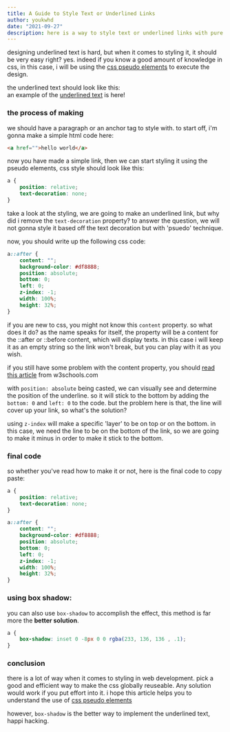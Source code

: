 ```yaml
---
title: A Guide to Style Text or Underlined Links
author: youkwhd
date: "2021-09-27"
description: here is a way to style text or underlined links with pure css (understanding pseudo elements)
---
```


designing underlined text is hard, but when it comes to styling it, it should be very easy right? yes. indeed if you know a good amount of knowledge in css, in this case, i will be using the [css pseudo elements](https://www.w3schools.com/css/css_pseudo_elements.asp) to execute the design.

the underlined text should look like this:  
an example of the <a href="#" class="underlined-text">underlined text</a> is here!

### the process of making
we should have a paragraph or an anchor tag to style with. to start off, i'm gonna make a simple html code here:

```html
<a href="">hello world</a>
```

now you have made a simple link, then we can start styling it using the pseudo elements, css style should look like this:

```css
a {
    position: relative;
    text-decoration: none;
}
```

take a look at the styling, we are going to make an underlined link, but why did i remove the `text-decoration` property? to answer the question, we will not gonna style it based off the text decoration but with 'psuedo' technique.

now, you should write up the following css code:

```css
a::after {
    content: "";
    background-color: #df8888;
    position: absolute;
    bottom: 0;
    left: 0;
    z-index: -1;
    width: 100%;
    height: 32%;
}
```

if you are new to css, you might not know this `content` property. so what does it do? as the name speaks for itself, the property will be a content for the ::after or ::before content, which will display texts. in this case i will keep it as an empty string so the link won't break, but you can play with it as you wish.

if you still have some problem with the content property, you should [read this article](https://www.w3schools.com/CSSref/pr_gen_content.asp) from w3schools.com

with `position: absolute` being casted, we can visually see and determine the position of the underline. so it will stick to the bottom by adding the `bottom: 0` and `left: 0` to the code. but the problem here is that, the line will cover up your link, so what's the solution?

using `z-index` will make a specific 'layer' to be on top or on the bottom. in this case, we need the line to be on the bottom of the link, so we are going to make it minus in order to make it stick to the bottom.

### final code
so whether you've read how to make it or not, here is the final code to copy paste:

```css
a {
    position: relative;
    text-decoration: none;
}

a::after {
    content: "";
    background-color: #df8888;
    position: absolute;
    bottom: 0;
    left: 0;
    z-index: -1;
    width: 100%;
    height: 32%;
}
```

### using box shadow:
you can also use `box-shadow` to accomplish the effect, this method is far more the **better solution**.

```css
a {
    box-shadow: inset 0 -8px 0 0 rgba(233, 136, 136 , .1);
}
```



### conclusion
there is a lot of way when it comes to styling in web development. pick a good and efficient way to make the css globally reuseable. Any solution would work if you put effort into it. i hope this article helps you to understand the use of [css pseudo elements](https://www.w3schools.com/css/css_pseudo_elements.asp)

however, `box-shadow` is the better way to implement the underlined text, happi hacking.
